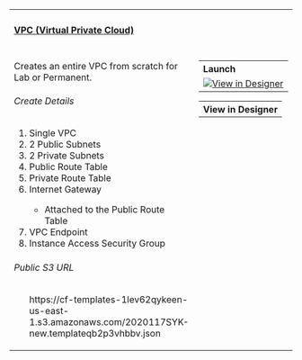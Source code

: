 <table width="100%">
    <tr>
        <th align="left" colspan="2"><h4><a href="https://github.com/stelligent/cloudformation_templates/blob/master/infrastructure/vpc.yml">VPC (Virtual Private Cloud)</a></h4></th>
    </tr>
    <tr>
        <td width="100%" valign="top">
           <p>Creates an entire VPC from scratch for Lab or Permanent.</p>
           <h6>Create Details</h6>
           <ol>
            <li>Single VPC</li>
            <li>2 Public Subnets</li>
            <li>2 Private Subnets</li>
            <li>Public Route Table</li>
            <li>Private Route Table</li>
            <li>Internet Gateway</li>
            <ul>
              <li>Attached to the Public Route Table</li>
            </ul>
            <li>VPC Endpoint</li>
            <li>Instance Access Security Group</li>
           </ol>
            <h6>Public S3 URL</h6>
            <ol>
             <oi>https://cf-templates-1lev62qykeen-us-east-1.s3.amazonaws.com/2020117SYK-new.templateqb2p3vhbbv.json</li>
            </ol>
        </td>
        <td nowrap width="200" valign="top">
            <table>
                <tr>
                    <th align="left">Launch</th>
                </tr>
                <tr>
                     <td>
                        <a href="https://console.aws.amazon.com/cloudformation/home?region=us-east-1#/stacks/quickcreate?templateUrl=https%3A%2F%2Fs3-external-1.amazonaws.com%2Fcf-templates-1lev62qykeen-us-east-1%2F2020117SYK-new.templateqb2p3vhbbv.json&stackName=cf&param_AllowAllInboundPrivateRuleNumber=150&param_AllowAllOutboundPrivateRuleNumber=100&param_AllowAllOutboundPublicRuleNumber=100&param_AllowHttpToPublicRuleNumber=200&param_AllowHttpsToPublicRuleNumber=205&param_AllowRemoteNetworkPublicRuleNumber=105&param_AllowReturnTrafficToPublicRuleNumber=900&param_AllowVpcSubnetsRuleNumber=100&param_AvailabilityZone1=a&param_AvailabilityZone2=b&param_DeleteAfter=00%2F00%2F201x&param_Deny8080ToPublicRuleNumber=830&param_Deny8443ToPublicRuleNumber=835&param_DenyAuroraToPublicRuleNumber=810&param_DenyMysqlToPublicRuleNumber=800&param_DenyNFSToPublicRuleNumber=815&param_DenyOracleToPublicRuleNumber=805&param_DenyPostgreToPublicRuleNumber=825&param_DenyRDPToPublicRuleNumber=820&param_Owner=FirstName%20LastName&param_PrivateSubnetCidrBlock1=10.0.4.0%2F24&param_PrivateSubnetCidrBlock2=10.0.5.0%2F24&param_Project=MySQL%20RDS%20Creation&param_PublicSubnetCidrBlock1=10.0.1.0%2F24&param_PublicSubnetCidrBlock2=10.0.2.0%2F24&param_SSHLocation=0.0.0.0%2F0&param_VPCSubnetCidrBlock=10.0.0.0%2F16" target="_blank"><img src="https://s3.amazonaws.com/cloudformation-examples/cloudformation-launch-stack.png" width:100% alt="View in Designer"></a>
                    </td>
                </tr>
            </table>
            <table>
                <tr>
                    <th align="left">View in Designer</th>
                </tr>
                <tr>
                </tr>
            </table>
        </td>
    </tr>
</table>
